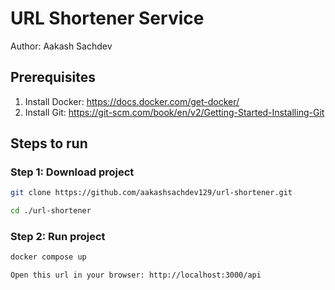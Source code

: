 # URL Shortener Service

Author: Aakash Sachdev

## Prerequisites

1. Install Docker: https://docs.docker.com/get-docker/
2. Install Git: https://git-scm.com/book/en/v2/Getting-Started-Installing-Git

## Steps to run

### Step 1: Download project
```bash
git clone https://github.com/aakashsachdev129/url-shortener.git
```

```bash
cd ./url-shortener
```

### Step 2: Run project
```bash
docker compose up
```

```bash
Open this url in your browser: http://localhost:3000/api
```
